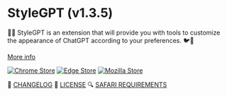 # StyleGPT (v1.3.5)

🤖🧩 StyleGPT is an extension that will provide you with tools to customize the appearance of ChatGPT according to your preferences. 🐦🌈

[More info](https://github.com/pigeonposse/stylegpt)

[![Chrome Store](https://img.shields.io/badge/Chrome%20Store-grey?style=for-the-badge&logo=googlechrome&logoColor=white)](https://chrome.google.com/webstore/detail/stylegpt/khoggafmiibmeihpkpbkllkkdfhmokoj)
[![Edge Store](https://img.shields.io/badge/Edge%20Store-grey?style=for-the-badge&logo=microsoftstore&logoColor=white)](https://microsoftedge.microsoft.com/addons/detail/stylegpt/)
[![Mozilla Store](https://img.shields.io/badge/Mozilla%20Store-grey?style=for-the-badge&logo=firefoxbrowser&logoColor=white)](https://addons.mozilla.org/firefox/addon/stylegpt/)

📝 [CHANGELOG](https://github.com/pigeonposse/stylegpt/blob/main/CHANGELOG.md)
📜 [LICENSE](https://github.com/pigeonposse/stylegpt/blob/main/LICENSE)
🔍 [SAFARI REQUIREMENTS](https://github.com/pigeonposse/stylegpt/blob/1.3.5/docs/safari-unsigned-info.md)

